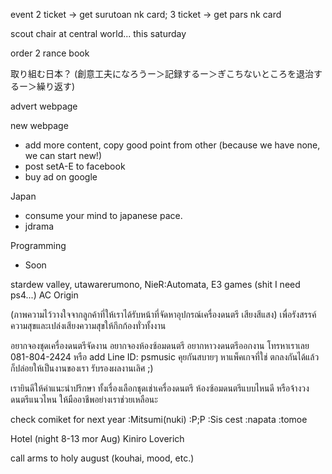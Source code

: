 event 2 ticket -> get surutoan nk card; 3 ticket -> get pars nk card

scout chair at central world... this saturday

order 2 rance book

取り組む日本？ (創意工夫になろうー＞記録するー＞ぎこちないところを退治するー＞繰り返す)

advert webpage

new webpage
- add more content, copy good point from other (because we have none, we can start new!)
- post setA-E to facebook
- buy ad on google

Japan
- consume your mind to japanese pace.
- jdrama

Programming
- Soon

stardew valley, 
utawarerumono,
NieR:Automata,
E3 games (shit I need ps4...)
AC Origin

 (ภาพความไว้วางใจจากลูกค้าที่ให้เราได้รับหน้าที่จัดหาอุปกรณ์เครื่องดนตรี เสียงสีแสง) เพื่อรังสรรค์ความสุขและเปล่งเสียงความสุขให้กึกก้องทั่วทั้งงาน
 
 อยากจองชุดเครื่องดนตรีจัดงาน อยากจองห้องซ้อมดนตรี อยากหาวงดนตรีออกงาน โทรหาเราเลย 081-804-2424 หรือ add Line ID: psmusic คุยกันสบายๆ หาแพ็คเกจที่ใช่ ตกลงกันได้แล้ว ก็ปล่อยให้เป็นงานของเรา รับรองผลงานเลิศ ;) 

เรายินดีให้คำแนะนำปรึกษา ทั้งเรื่องเลือกชุดเช่าเครื่องดนตรี ห้องซ้อมดนตรีแบบไหนดี หรือจ้างวงดนตรีแนวไหน ให้มืออาชีพอย่างเราช่วยเหลือนะ

check comiket for next year :Mitsumi(nuki) :P;P :Sis cest :napata :tomoe

Hotel (night 8-13 mor Aug)
Kiniro Loverich

call arms to holy august (kouhai, mood, etc.)

